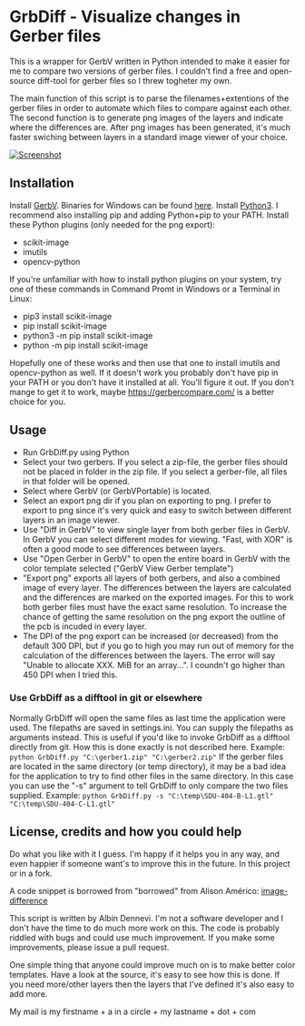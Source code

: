# GrbDiff - Visualize changes in Gerber files

This is a wrapper for GerbV written in Python intended to make it easier for me to compare two versions of gerber files. I couldn\'t find a free and open-source diff-tool for gerber files so I threw togheter my own.

The main function of this script is to parse the filenames+extentions of the gerber files in order to automate which files to compare against each other. The second function is to generate png images of the layers and indicate where the differences are. After png images has been generated, it\'s much faster swiching between layers in a standard image viewer of your choice.

[![Screenshot](https://github.com/dennevi/GrbDiff/blob/main/screenshot.png?raw=true "Screenshot")](https://github.com/dennevi/GrbDiff/blob/main/screenshot.png?raw=true "Screenshot")

## Installation

Install [GerbV](http://gerbv.geda-project.org/). Binaries for Windows can be found [here](https://sourceforge.net/projects/gerbv-portable/files/).
Install [Python3](https://www.python.org/downloads/). I recommend also installing pip and adding Python+pip to your PATH.
Install these Python plugins (only needed for the png export):
- scikit-image
- imutils
- opencv-python

If you\'re unfamiliar with how to install python plugins on your system, try one of these commands in Command Promt in Windows or a Terminal in Linux:
- pip3 install scikit-image
- pip install scikit-image
- python3 -m pip install scikit-image
- python -m pip install scikit-image

Hopefully one of these works and then use that one to install imutils and opencv-python as well. If it doesn\'t work you probably don\'t have pip in your PATH or you don\'t have it installed at all. You\'ll figure it out. If you don\'t mange to get it to work, maybe https://gerbercompare.com/ is a better choice for you.

## Usage
- Run GrbDiff.py using Python
- Select your two gerbers. If you select a zip-file, the gerber files should not be placed in folder in the zip file. If you select a gerber-file, all files in that folder will be opened.
- Select where GerbV (or GerbVPortable) is located.
- Select an export png dir if you plan on exporting to png. I prefer to export to png since it\'s very quick and easy to switch between different layers in an image viewer.
- Use \"Diff in GerbV\" to view single layer from both gerber files in GerbV. In GerbV you can select different modes for viewing. \"Fast, with XOR\" is often a good mode to see differences between layers.
- Use \"Open Gerber in GerbV\" to open the entire board in GerbV with the color template selected (\"GerbV View Gerber template\")
- \"Export png\" exports all layers of both gerbers, and also a combined image of every layer. The differences between the layers are calculated and the differences are marked on the exported images. For this to work both gerber files must have the exact same resolution. To increase the chance of getting the same resolution on the png export the outline of the pcb is incuded in every layer.
- The DPI of the png export can be increased (or decreased) from the default 300 DPI, but if you go to high you may run out of memory for the calculation of the differences between the layers. The error will say "Unable to allocate XXX. MiB for an array...". I coundn\'t go higher than 450 DPI when I tried this.

### Use GrbDiff as a difftool in git or elsewhere
Normally GrbDiff will open the same files as last time the application were used. The filepaths are saved in settings.ini. You can supply the filepaths as arguments instead. This is useful if you\'d like to invoke GrbDiff as a difftool directly from git. How this is done exactly is not described here.
Example:
`
python GrbDiff.py "C:\gerber1.zip" "C:\gerber2.zip"
`
If the gerber files are located in the same directory (or temp directory), it may be a bad idea for the application to try to find other files in the same directory. In this case you can use the \"-s\" argument to tell GrbDiff to only compare the two files supplied.
Example:
`
python GrbDiff.py -s "C:\temp\SDU-404-B-L1.gtl" "C:\temp\SDU-404-C-L1.gtl"
`
## License, credits and how you could help
Do what you like with it I guess. I\'m happy if it helps you in any way, and even happier if someone want\'s to improve this in the future. In this project or in a fork.

A code snippet is borrowed from \"borrowed\" from Alison Américo: [image-difference](https://github.com/alisonamerico/image-difference/blob/master/image_diff.py)

This script is written by Albin Dennevi. I\'m not a software developer and I don\'t have the time to do much more work on this. The code is probably riddled with bugs and could use much improvement. If you make some improvements, please issue a pull request.

One simple thing that anyone could improve much on is to make better color templates. Have a look at the source, it\'s easy to see how this is done. If you need more/other layers then the layers that I\'ve defined it\'s also easy to add more.

My mail is my firstname + a in a circle + my lastname + dot + com
